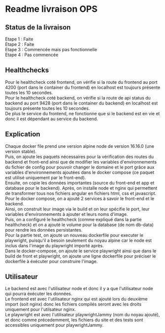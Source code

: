 # Readme livraison OPS 

## Status de la livraison  
Etape 1 : Faite  
Etape 2 : Faite  
Etape 3 : Commencée mais pas fonctionnelle  
Etape 4 : Pas commencée

## Healthchecks  
Pour le healthcheck coté frontend, on vérifie si la route du frontend au port 4200 (port dans le container du frontend) en localhost est toujours présente toutes les 10 secondes.  
Pour le healthcheck coté backend, on vérifie si la route de api status du backend au port 9428 (port dans le container du backend) en localhost est toujours présente toutes les 10 secondes.  
De plus le service du frontend, ne fonctionne que si le backend est en vie et donc il est dépendant au service du backend.  

## Explication  

Chaque docker file prend une version alpine node de version 16.16.0 (une version stable).  
Puis, on ajoute les paquets nécessaires pour la vérification des routes du backend et front-end ainsi que de modifier les variables d'environnements du fichier de config pour pouvoir changer le domaine et le port grâce aux variables d'environnements ajoutées dans le docker compose (ce paquet est utilisé uniquement par le front-end).  
Ensuite, on copie les données importantes (source du front-end et app et database pour le backend).
Après, on installe node et nginx qui permettent de transformer tous nos fichiers angular en fichiers html, css et javascript.  
Pour le docker compose, on a ajouté 2 services à savoir le front-end et le backend.  
Ainsi, on construit leur image via le build et on leur spécifie le port, leur variables d'environnements à ajouter et leurs noms d'image.  
Puis, on a configuré le healthcheck (comme expliqué dans la partie healthcheck) et on a ajouté le volume pour la database (de nom db-data) pour rendre les données persistantes.  
Pour la partie test, on ajoute un nouveau dockerfile pour executer le playwright, puisqu'il a besoin seulement du noyau alpine car le node est inclus dans l'image du playwright importé après.  
Dans le docker-compose, on ajoute le service playwright ainsi que dans le build de front et playwright, on ajoute une ligne dockerfile pour préciser le dockerfile à éxécuter pour construire l'image.  

## Utilisateur

Le backend est avec l'utilisateur node et donc il y a que l'utilisateur node qui pourra éxécuter les données.  
Le frontend est avec l'utilisateur nginx qui est ajouté lors du deuxième import (soit nginx) donc les fichiers compilés seront avec les droits uniquement pour l'utilsateur nginx.  
Le playwright est avec l'utilisateur playwrightJammy (nom du noyau ajouté), et donc comme précedemment, les fichiers du site et des tests sont accessibles uniquement pour playwrightJammy.  

